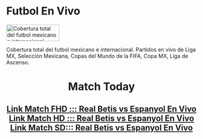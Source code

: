 # Futbol En Vivo
<img src="https://www.futbolenvivo.co/wp-content/uploads/2015/09/Futbolenvivo-portada.jpg" alt="Cobertura total del futbol mexicano e internacional. Partidos en vivo de Liga MX, Selección Mexicana, Copas del Mundo de la FIFA, Copa MX, Liga de Ascenso." width="140" height="44" >

Cobertura total del futbol mexicano e internacional. Partidos en vivo de Liga MX, Selección Mexicana, Copas del Mundo de la FIFA, Copa MX, Liga de Ascenso.

<center>
  
  <h1>Match Today</h1>


  <h2> 
  
  
  <a href="/futbol-en-vivo/Real-Betis-vs-Espanyol-En-Vivo.html">Link Match FHD ::: Real Betis vs Espanyol En Vivo</a>
    <a href="/futbol-en-vivo/Real-Betis-vs-Espanyol-En-Vivo1.html">Link Match HD ::: Real Betis vs Espanyol En Vivo</a>
  <a href="/futbol-en-vivo/Real-Betis-vs-Espanyol-En-Vivo3.html">Link Match SD::: Real Betis vs Espanyol En Vivo</a>



</h2>
  
  
  </center>

